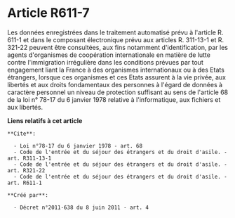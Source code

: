 # Article R611-7

Les données enregistrées dans le traitement automatisé prévu à l'article R. 611-1 et dans le composant électronique prévu aux
articles R. 311-13-1 et R. 321-22 peuvent être consultées, aux fins notamment d'identification, par les agents d'organismes
de coopération internationale en matière de lutte contre l'immigration irrégulière dans les conditions prévues par tout
engagement liant la France à des organismes internationaux ou à des Etats étrangers, lorsque ces organismes et ces Etats
assurent à la vie privée, aux libertés et aux droits fondamentaux des personnes à l'égard de données à caractère personnel un
niveau de protection suffisant au sens de l'article 68 de la loi n° 78-17 du 6 janvier 1978 relative à l'informatique, aux
fichiers et aux libertés.

**Liens relatifs à cet article**

	**Cite**:

	  - Loi n°78-17 du 6 janvier 1978 - art. 68
	  - Code de l'entrée et du séjour des étrangers et du droit d'asile. - art. R311-13-1
	  - Code de l'entrée et du séjour des étrangers et du droit d'asile. - art. R321-22
	  - Code de l'entrée et du séjour des étrangers et du droit d'asile. - art. R611-1

	**Créé par**:

	  - Décret n°2011-638 du 8 juin 2011 - art. 4

